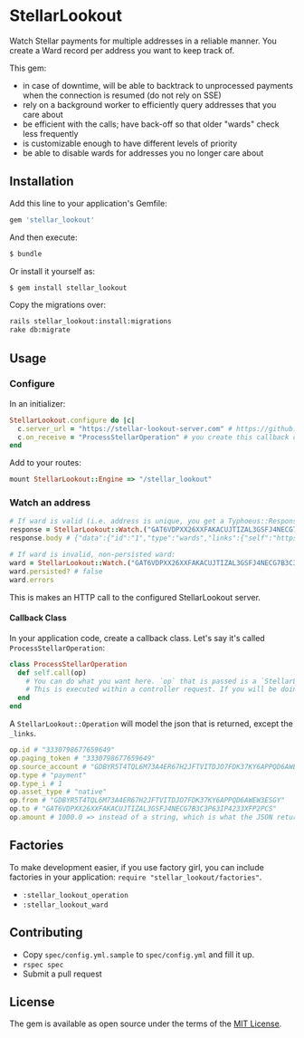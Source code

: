 # StellarLookout

Watch Stellar payments for multiple addresses in a reliable manner. You create a Ward record per address you want to keep track of.

This gem:

- in case of downtime, will be able to backtrack to unprocessed payments when the connection is resumed (do not rely on SSE)
- rely on a background worker to efficiently query addresses that you care about
- be efficient with the calls; have back-off so that older "wards" check less frequently
- is customizable enough to have different levels of priority
- be able to disable wards for addresses you no longer care about

## Installation
Add this line to your application's Gemfile:

```ruby
gem 'stellar_lookout'
```

And then execute:
```bash
$ bundle
```

Or install it yourself as:
```bash
$ gem install stellar_lookout
```

Copy the migrations over:

```bash
rails stellar_lookout:install:migrations
rake db:migrate
```

## Usage
### Configure

In an initializer:

```ruby
StellarLookout.configure do |c|
  c.server_url = "https://stellar-lookout-server.com" # https://github.com/imacchiato/stellar_lookout server
  c.on_receive = "ProcessStellarOperation" # you create this callback class. More on this later.
end
```

Add to your routes:


```ruby
mount StellarLookout::Engine => "/stellar_lookout"
```

### Watch an address

```ruby
# If ward is valid (i.e. address is unique, you get a Typhoeus::Response back)
response = StellarLookout::Watch.("GAT6VDPXX26XXFAKACUJTIZAL3GSFJ4NECG7B3C3P63IP4233XFP2PCS")
response.body # {"data":{"id":"1","type":"wards","links":{"self":"https://stellar-lookout-server.com/api/v1/wards/1"},"attributes":{"address":"53a83253c5b3a5f61b296ed439adf40e","callback-url":"http://localhost:3000/stellar_lookout/api/v1/operations","secret":"dec24e94-1dd9-4326-b14d-25ad87e195d1"}}}
```

```ruby
# If ward is invalid, non-persisted ward:
ward = StellarLookout::Watch.("GAT6VDPXX26XXFAKACUJTIZAL3GSFJ4NECG7B3C3P63IP4233XFP2PCS")
ward.persisted? # false
ward.errors
```

This is makes an HTTP call to the configured StellarLookout server.

#### Callback Class

In your application code, create a callback class. Let's say it's called `ProcessStellarOperation`:

```ruby
class ProcessStellarOperation
  def self.call(op)
    # You can do what you want here. `op` that is passed is a `StellarLookout::Operation`.
    # This is executed within a controller request. If you will be doing anything heavy, enqueue it to a background worker.
  end
end
```

A `StellarLookout::Operation` will model the json that is returned, except the `_links`.

```ruby
op.id # "3330798677659649"
op.paging_token # "3330798677659649"
op.source_account # "GDBYR5T4TQL6M73A4ER67H2JFTVITDJO7FDK37KY6APPQD6AWEW3ESGY"
op.type # "payment"
op.type_i # 1
op.asset_type # "native"
op.from # "GDBYR5T4TQL6M73A4ER67H2JFTVITDJO7FDK37KY6APPQD6AWEW3ESGY"
op.to # "GAT6VDPXX26XXFAKACUJTIZAL3GSFJ4NECG7B3C3P63IP4233XFP2PCS"
op.amount # 1000.0 => instead of a string, which is what the JSON returns, `BigDecimal` is returned so you can easily apply math operations
```

## Factories

To make development easier, if you use factory girl, you can include factories in your application: `require "stellar_lookout/factories"`.

- `:stellar_lookout_operation`
- `:stellar_lookout_ward`

## Contributing

- Copy `spec/config.yml.sample` to `spec/config.yml` and fill it up.
- `rspec spec`
- Submit a pull request

## License
The gem is available as open source under the terms of the [MIT License](http://opensource.org/licenses/MIT).
